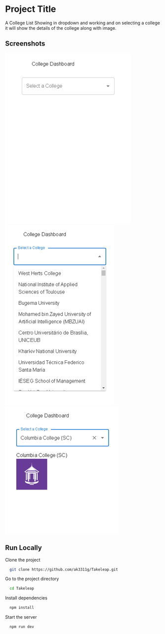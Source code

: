 
# Project Title

A College List Showing in dropdown and working and on selecting a college it will show the details of the college along with image.



## Screenshots

![App Screenshot](/public/ss1.png)
![App Screenshot](/public/ss2.png)
![App Screenshot](/public/ss3.png)


## Run Locally

Clone the project

```bash
  git clone https://github.com/ak3311g/Takeleap.git
```

Go to the project directory

```bash
  cd Takeleap
```

Install dependencies

```bash
  npm install
```

Start the server

```bash
  npm run dev
```


